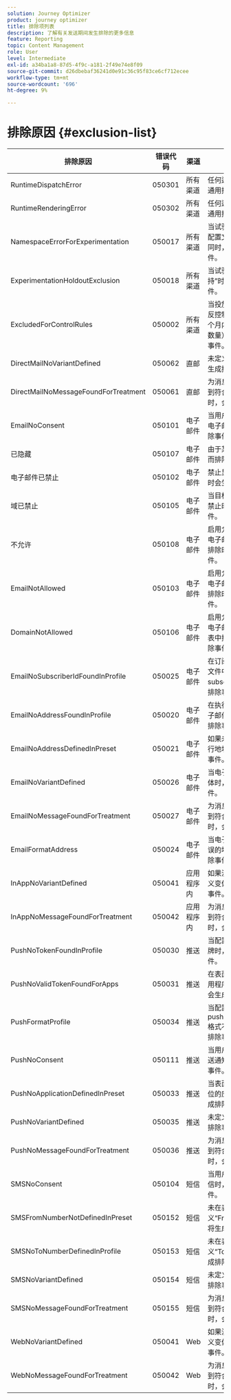 ```yaml
---
solution: Journey Optimizer
product: journey optimizer
title: 排除项列表
description: 了解有关发送期间发生排除的更多信息
feature: Reporting
topic: Content Management
role: User
level: Intermediate
exl-id: a34ba1a8-87d5-4f9c-a181-2f49e74e8f09
source-git-commit: d26dbebaf36241d0e91c36c95f83ce6cf712ecee
workflow-type: tm+mt
source-wordcount: '696'
ht-degree: 9%

---
```


# 排除原因 {#exclusion-list}

| 排除原因 | 错误代码 | 渠道 | 解释 |
|-|-|-|-|
| RuntimeDispatchError | 050301 | 所有渠道 | 任何运行时调度错误的通用排除事件。 |
| RuntimeRenderingError | 050302 | 所有渠道 | 任何运行时渲染错误的通用排除事件。 |
| NamespaceErrorForExperimentation | 050017 | 所有渠道 | 当试验中的命名空间与配置文件的命名空间不同时，会生成排除事件。 |
| ExperimentationHoldoutExclusion | 050018 | 所有渠道 | 当试验的合格处理为“维持”时，将生成此排除事件。 |
| ExcludedForControlRules | 050002 | 所有渠道 | 当投放当前消息导致违反控制规则（例如，一个月内允许的电子邮件数量）时，生成此排除事件。 |
| DirectMailNoVariantDefined | 050062 | 直邮 | 未定义直邮变体时，会生成排除事件。 |
| DirectMailNoMessageFoundForTreatment | 050061 | 直邮 | 为消息启用试验且未找到符合条件的处理消息时，会生成排除事件。 |
| EmailNoConsent | 050101 | 电子邮件 | 当用户选择不接收营销电子邮件时，会生成排除事件。 |
| 已隐藏 | 050107 | 电子邮件 | 由于某个禁止显示原因而排除。 |
| 电子邮件已禁止 | 050102 | 电子邮件 | 禁止显示目标电子邮件时会生成排除事件。 |
| 域已禁止 | 050105 | 电子邮件 | 当目标电子邮件的域被禁止时，会生成排除事件。 |
| 不允许 | 050108 | 电子邮件 | 启用允许列表并将目标电子邮件从允许列表中排除时，会生成排除事件。 |
| EmailNotAllowed | 050103 | 电子邮件 | 启用允许列表并将目标电子邮件从允许列表中排除时，会生成排除事件。 |
| DomainNotAllowed | 050106 | 电子邮件 | 启用允许列表并将目标电子邮件的域从允许列表中排除时，会生成排除事件。 |
| EmailNoSubscriberIdFoundInProfile | 050025 | 电子邮件 | 在订阅电子邮件的配置文件中找不到subscriberId时，会生成排除事件。 |
| EmailNoAddressFoundInProfile | 050020 | 电子邮件 | 在执行地址中找不到电子邮件地址时，会生成排除事件。 |
| EmailNoAddressDefinedInPreset | 050021 | 电子邮件 | 如果未在表面中定义执行地址，则会生成排除事件。 |
| EmailNoVariantDefined | 050026 | 电子邮件 | 当电子邮件中未定义变体时，会生成排除事件。 |
| EmailNoMessageFoundForTreatment | 050027 | 电子邮件 | 为消息启用试验且未找到符合条件的处理消息时，会生成排除事件。 |
| EmailFormatAddress | 050024 | 电子邮件 | 当电子邮件包含格式错误的地址时，会生成排除事件。 |
| InAppNoVariantDefined | 050041 | 应用程序内 | 如果没有为InApp消息定义变体，则会生成排除事件。 |
| InAppNoMessageFoundForTreatment | 050042 | 应用程序内 | 为消息启用试验且未找到符合条件的处理消息时，会生成排除事件。 |
| PushNoTokenFoundInProfile | 050030 | 推送 | 当配置文件没有推送令牌时，会生成排除事件。 |
| PushNoValidTokenFoundForApps | 050031 | 推送 | 在表面中未找到目标应用程序的有效令牌时，会生成排除事件。 |
| PushFormatProfile | 050034 | 推送 | 当配置文件中的pushNotificationDetails格式不正确时，会生成排除事件。 |
| PushNoConsent | 050111 | 推送 | 当用户选择退出营销推送通知时，将生成排除事件。 |
| PushNoApplicationDefinedInPreset | 050033 | 推送 | 当表面不包含任何要定位的应用程序时，会生成排除事件。 |
| PushNoVariantDefined | 050035 | 推送 | 未定义变体时，会生成排除事件。 |
| PushNoMessageFoundForTreatment | 050036 | 推送 | 为消息启用试验且未找到符合条件的处理消息时，会生成排除事件。 |
| SMSNoConsent | 050104 | 短信 | 当用户选择退出营销短信时，会生成排除事件。 |
| SMSFromNumberNotDefinedInPreset | 050152 | 短信 | 未在表面中定义“FromNumber”时，将生成排除事件。 |
| SMSNoToNumberDefinedInProfile | 050153 | 短信 | 未在表面中定义“ToNumber”时，将生成排除事件。 |
| SMSNoVariantDefined | 050154 | 短信 | 未定义变体时，会生成排除事件。 |
| SMSNoMessageFoundForTreatment | 050155 | 短信 | 为消息启用试验且未找到符合条件的处理消息时，会生成排除事件。 |
| WebNoVariantDefined | 050041 | Web | 如果没有为Web消息定义变体，则会生成排除事件。 |
| WebNoMessageFoundForTreatment | 050042 | Web | 为消息启用试验且未找到符合条件的处理消息时，会生成排除事件。 |
